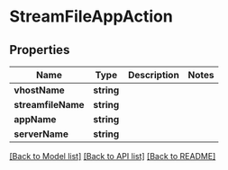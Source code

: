 # StreamFileAppAction

## Properties
Name | Type | Description | Notes
------------ | ------------- | ------------- | -------------
**vhostName** | **string** |  | 
**streamfileName** | **string** |  | 
**appName** | **string** |  | 
**serverName** | **string** |  | 

[[Back to Model list]](../README.md#documentation-for-models) [[Back to API list]](../README.md#documentation-for-api-endpoints) [[Back to README]](../README.md)


